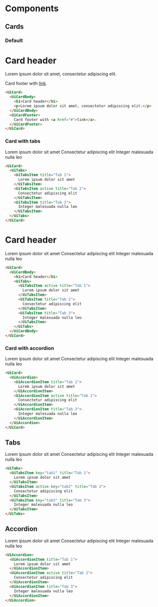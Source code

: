 # Components

## Cards

### Default

<div class="custom example-pattern"> 
<UiCard>
  <UiCardBody>
  <h1>Card header</h1>
  <p>Lorem ipsum dolor sit amet, consectetur adipiscing elit.</p>
  </UiCardBody>
  <UiCardFooter>Card footer with <a href="#">link</a>.</UiCardFooter>
</UiCard>
</div>


```html
<UiCard>
  <UiCardBody>
    <h1>Card header</h1>
    <p>Lorem ipsum dolor sit amet, consectetur adipiscing elit.</p>
  </UiCardBody>
  <UiCardFooter>
    Card footer with <a href="#">link</a>.
  </UiCardFooter>
</UiCard>
```


### Card with tabs

<div class="custom example-pattern"> 
<UiCard>
  <UiTabs>
  <UiTabsItem title="Tab 1">Lorem ipsum dolor sit amet</UiTabsItem>
  <UiTabsItem active title="Tab 2">Consectetur adipiscing elit</UiTabsItem>
  <UiTabsItem title="Tab 3">Integer malesuada nulla leo</UiTabsItem>
  </UiTabs>
</UiCard>
</div>

```html
<UiCard>
  <UiTabs>
    <UiTabsItem title="Tab 1">
      Lorem ipsum dolor sit amet
    </UiTabsItem>
    <UiTabsItem active title="Tab 2">
      Consectetur adipiscing elit
    </UiTabsItem>
    <UiTabsItem title="Tab 3">
      Integer malesuada nulla leo
    </UiTabsItem>
  </UiTabs>
</UiCard>
```

<div class="custom example-pattern"> 
<UiCard>
  <UiCardBody>
  <h1>Card header</h1>
  <UiTabs>
  <UiTabsItem title="Tab 1">Lorem ipsum dolor sit amet</UiTabsItem>
  <UiTabsItem title="Tab 2">Consectetur adipiscing elit</UiTabsItem>
  <UiTabsItem title="Tab 3">Integer malesuada nulla leo</UiTabsItem>
  </UiTabs>
  </UiCardBody>
</UiCard>
</div>

```html
<UiCard>
  <UiCardBody>
    <h1>Card header</h1>
    <UiTabs>
      <UiTabsItem active title="Tab 1">
        Lorem ipsum dolor sit amet
      </UiTabsItem>
      <UiTabsItem title="Tab 2">
        Consectetur adipiscing elit
      </UiTabsItem>
      <UiTabsItem title="Tab 3">
        Integer malesuada nulla leo
      </UiTabsItem>
    </UiTabs>
  </UiCardBody>
</UiCard>
```

### Card with accordion

<div class="custom example-pattern"> 
<UiCard>
<UiAccordion>
  <UiAccordionItem title="Tab 1">Lorem ipsum dolor sit amet</UiAccordionItem>
  <UiAccordionItem active title="Tab 2">Consectetur adipiscing elit</UiAccordionItem>
  <UiAccordionItem title="Tab 3">Integer malesuada nulla leo</UiAccordionItem>
</UiAccordion>
</UiCard>
</div>

```html
<UiCard>
  <UiAccordion>
    <UiAccordionItem title="Tab 1">
      Lorem ipsum dolor sit amet
    </UiAccordionItem>
    <UiAccordionItem active title="Tab 2">
      Consectetur adipiscing elit
    </UiAccordionItem>
    <UiAccordionItem title="Tab 3">
      Integer malesuada nulla leo
    </UiAccordionItem>
  </UiAccordion>
</UiCard>
```

## Tabs
<div class="custom"> 
  
<UiTabs>
  <UiTabsItem key="tab1" title="Tab 1">Lorem ipsum dolor sit amet</UiTabsItem>
  <UiTabsItem active key="tab2" title="Tab 2">Consectetur adipiscing elit</UiTabsItem>
  <UiTabsItem key="tab3" title="Tab 3">Integer malesuada nulla leo</UiTabsItem>
</UiTabs>
</div>


```html
<UiTabs>
  <UiTabsItem key="tab1" title="Tab 1">
    Lorem ipsum dolor sit amet
  </UiTabsItem>
  <UiTabsItem active key="tab2" title="Tab 2">
    Consectetur adipiscing elit
  </UiTabsItem>
  <UiTabsItem key="tab3" title="Tab 3">
    Integer malesuada nulla leo
  </UiTabsItem>
</UiTabs>
```


## Accordion
<div class="custom"> 
<UiAccordion>
  <UiAccordionItem title="Tab 1">Lorem ipsum dolor sit amet</UiAccordionItem>
  <UiAccordionItem active title="Tab 2">Consectetur adipiscing elit</UiAccordionItem>
  <UiAccordionItem title="Tab 3">Integer malesuada nulla leo</UiAccordionItem>
</UiAccordion>
</div>


```html
<UiAccordion>
  <UiAccordionItem title="Tab 1">
    Lorem ipsum dolor sit amet
  </UiAccordionItem>
  <UiAccordionItem active title="Tab 2">
    Consectetur adipiscing elit
  </UiAccordionItem>
  <UiAccordionItem title="Tab 3">
    Integer malesuada nulla leo
  </UiAccordionItem>
</UiAccordion>
```

